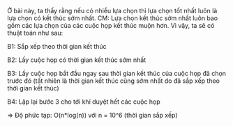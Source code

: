 Ở bài này, ta thấy rằng nếu có nhiều lựa chọn thì lựa chọn tốt nhất luôn là lựa chọn có kết thúc sớm nhất. CM: Lựa chọn kết thúc sớm nhất luôn bao gồm các lựa chọn của các cuộc họp kết thúc muộn hơn.
Vì vậy, ta sẽ có thuật toán như sau:

B1: Sắp xếp theo thời gian kết thúc

B2: Lấy cuộc họp có thời gian kết thúc sớm nhất

B3: Lấy cuộc họp bắt đầu ngay sau thời gian kết thúc của cuộc họp đã chọn trước đó (tất nhiên là thời gian kết thúc cũng sớm nhất do đã sắp xếp theo thời gian kết thúc)

B4: Lặp lại bước 3 cho tới khí duyệt hết các cuộc họp

=> Độ phức tạp: O(n*log(n)) với n = 10^6 (thời gian sắp xếp)
